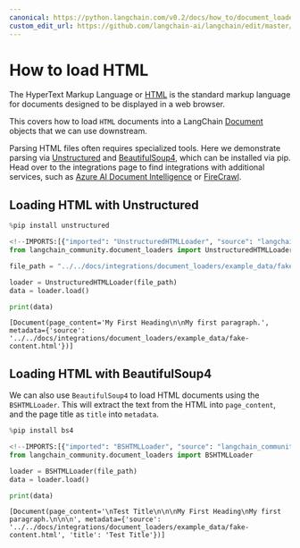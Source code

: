 ```yaml
---
canonical: https://python.langchain.com/v0.2/docs/how_to/document_loader_html/
custom_edit_url: https://github.com/langchain-ai/langchain/edit/master/docs/docs/how_to/document_loader_html.ipynb
---
```


# How to load HTML

The HyperText Markup Language or [HTML](https://en.wikipedia.org/wiki/HTML) is the standard markup language for documents designed to be displayed in a web browser.

This covers how to load `HTML` documents into a LangChain [Document](https://api.python.langchain.com/en/latest/documents/langchain_core.documents.base.Document.html#langchain_core.documents.base.Document) objects that we can use downstream.

Parsing HTML files often requires specialized tools. Here we demonstrate parsing via [Unstructured](https://unstructured-io.github.io/unstructured/) and [BeautifulSoup4](https://beautiful-soup-4.readthedocs.io/en/latest/), which can be installed via pip. Head over to the integrations page to find integrations with additional services, such as [Azure AI Document Intelligence](/docs/integrations/document_loaders/azure_document_intelligence) or [FireCrawl](/docs/integrations/document_loaders/firecrawl).

## Loading HTML with Unstructured

```python
%pip install unstructured
```

```python
<!--IMPORTS:[{"imported": "UnstructuredHTMLLoader", "source": "langchain_community.document_loaders", "docs": "https://api.python.langchain.com/en/latest/document_loaders/langchain_community.document_loaders.html.UnstructuredHTMLLoader.html", "title": "How to load HTML"}]-->
from langchain_community.document_loaders import UnstructuredHTMLLoader

file_path = "../../docs/integrations/document_loaders/example_data/fake-content.html"

loader = UnstructuredHTMLLoader(file_path)
data = loader.load()

print(data)
```
```output
[Document(page_content='My First Heading\n\nMy first paragraph.', metadata={'source': '../../docs/integrations/document_loaders/example_data/fake-content.html'})]
```
## Loading HTML with BeautifulSoup4

We can also use `BeautifulSoup4` to load HTML documents using the `BSHTMLLoader`.  This will extract the text from the HTML into `page_content`, and the page title as `title` into `metadata`.

```python
%pip install bs4
```

```python
<!--IMPORTS:[{"imported": "BSHTMLLoader", "source": "langchain_community.document_loaders", "docs": "https://api.python.langchain.com/en/latest/document_loaders/langchain_community.document_loaders.html_bs.BSHTMLLoader.html", "title": "How to load HTML"}]-->
from langchain_community.document_loaders import BSHTMLLoader

loader = BSHTMLLoader(file_path)
data = loader.load()

print(data)
```
```output
[Document(page_content='\nTest Title\n\n\nMy First Heading\nMy first paragraph.\n\n\n', metadata={'source': '../../docs/integrations/document_loaders/example_data/fake-content.html', 'title': 'Test Title'})]
```